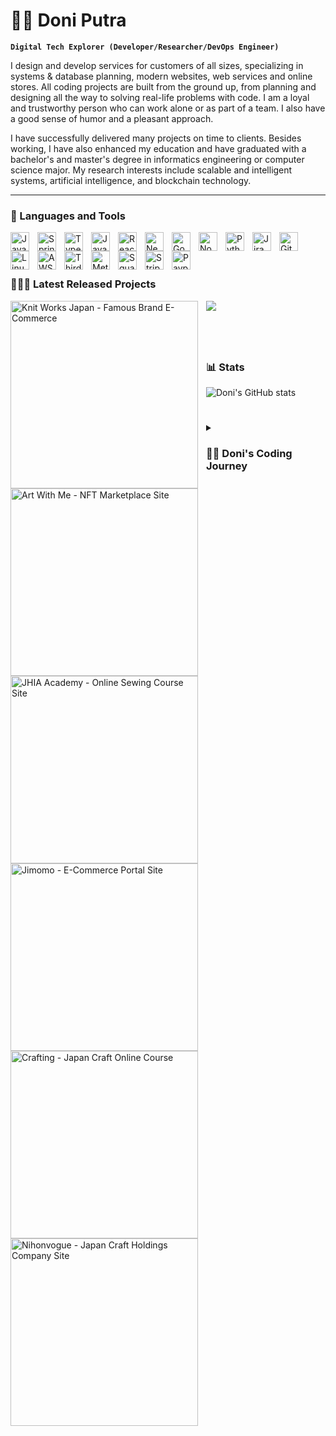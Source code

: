 # 🏄‍♂ Doni Putra

**`Digital Tech Explorer (Developer/Researcher/DevOps Engineer)`**

I design and develop services for customers of all sizes, specializing in systems & database planning, modern websites, web services and online stores. All coding projects are built from the ground up, from planning and designing all the way to solving real-life problems with code. I am a loyal and trustworthy person who can work alone or as part of a team. I also have a good sense of humor and a pleasant approach. 

I have successfully delivered many projects on time to clients. Besides working, I have also enhanced my education and have graduated with a bachelor's and master's degree in informatics engineering or computer science major. My research interests include scalable and intelligent systems, artificial intelligence, and blockchain technology.

---

### 🧰 Languages and Tools

<div>
  <img align="left" alt="Java" width="30px" style="padding-right:10px;" src="https://cdn.jsdelivr.net/gh/devicons/devicon/icons/java/java-original.svg"/>
  <img align="left" alt="Spring" width="30px" style="padding-right:10px;" src="https://pbs.twimg.com/profile_images/1352023473/jsf-logo-no-text_400x400.png" />
  
  <img align="left" alt="TypeScript" width="30px" style="padding-right:10px;" src="https://cdn.jsdelivr.net/gh/devicons/devicon/icons/typescript/typescript-plain.svg" />
  <img align="left" alt="JavaScript" width="30px" style="padding-right:10px;" src="https://cdn.jsdelivr.net/gh/devicons/devicon/icons/javascript/javascript-plain.svg" />
  <img align="left" alt="React" width="30px" style="padding-right:10px;" src="https://cdn.jsdelivr.net/gh/devicons/devicon/icons/react/react-original.svg" />
  <img align="left" alt="NextJS" width="30px" style="padding-right:10px;" src="https://www.svgrepo.com/show/354113/nextjs-icon.svg" />
  
  <img align="left" alt="Go" width="30px" style="padding-right:10px;" src="https://cdn.worldvectorlogo.com/logos/gopher.svg" />
  <img align="left" alt="NodeJS" width="30px" style="padding-right:10px;" src="https://cdn.jsdelivr.net/gh/devicons/devicon/icons/nodejs/nodejs-original.svg" />
  <img align="left" alt="Python" width="30px" style="padding-right:10px;" src="https://upload.wikimedia.org/wikipedia/commons/thumb/c/c3/Python-logo-notext.svg/1869px-Python-logo-notext.svg.png" />
  <img align="left" alt="Jira" width="30px" style="padding-right:10px;" src="https://cdn.worldvectorlogo.com/logos/jira-1.svg" />
  <img align="left" alt="Git" width="30px" style="padding-right:10px;" src="https://cdn.jsdelivr.net/gh/devicons/devicon/icons/git/git-original.svg" />
  <img align="left" alt="Linux" width="30px" style="padding-right:10px;" src="https://cdn.jsdelivr.net/gh/devicons/devicon/icons/linux/linux-original.svg" />
  <img align="left" alt="AWS" width="30px" style="padding-right:10px;" src="https://cdn1.iconfinder.com/data/icons/smallicons-logotypes/32/amazon-1024.png" />
  <img align="left" alt="Thirdweb" width="30px" style="padding-right:10px;" src="https://thirdweb.com/_next/image?url=%2F_next%2Fstatic%2Fmedia%2Fwhite-logo.a8cda9b2.png&w=1080&q=75" />
  <img align="left" alt="Metamask" width="30px" style="padding-right:10px;" src="https://upload.wikimedia.org/wikipedia/commons/thumb/3/36/MetaMask_Fox.svg/1200px-MetaMask_Fox.svg.png" />
  <img align="left" alt="Square" width="30px" style="padding-right:10px;" src="https://upload.wikimedia.org/wikipedia/commons/thumb/3/30/Square%2C_Inc._-_Square_logo.svg/1200px-Square%2C_Inc._-_Square_logo.svg.png" />
    <img align="left" alt="Stripe" width="30px" style="padding-right:10px;" src="https://cdn.iconscout.com/icon/free/png-256/free-stripe-2-498440.png?f=webp" />
  <img align="left" alt="Paypal" width="30px" style="padding-right:10px;" src="https://upload.wikimedia.org/wikipedia/commons/thumb/b/b7/PayPal_Logo_Icon_2014.svg/624px-PayPal_Logo_Icon_2014.svg.png" />
</div>

<br /><br />

#

### 🏋🏻‍♂️ Latest Released Projects
<div>
<a href="https://knitworks-japan.com/" target="_blank"><img align="left" alt="Knit Works Japan - Famous Brand E-Commerce" width="300px" style="padding-right:10px;" src="https://api.doniputra.com/v1/public/resources/images/portfolios/porto9.jpg" /></a>
<a href="https://art-with.me/" target="_blank"><img align="left" alt="Art With Me - NFT Marketplace Site" width="300px" style="padding-right:10px;" src="https://api.doniputra.com/v1/public/resources/images/portfolios/porto8.jpg" /></a>
<a href="https://jhia.academy/" target="_blank"><img align="left" alt="JHIA Academy - Online Sewing Course Site" width="300px" style="padding-right:10px;" src="https://api.doniputra.com/v1/public/resources/images/portfolios/porto7.jpg" /></a>
<a href="https://jimomo.jp/" target="_blank"><img align="left" alt="Jimomo - E-Commerce Portal Site" width="300px" style="padding-right:10px;" src="https://api.doniputra.com/v1/public/resources/images/portfolios/porto6.jpg" /></a>
<a href="https://crafting.education/" target="_blank"><img align="left" alt="Crafting - Japan Craft Online Course" width="300px" style="padding-right:10px;" src="https://api.doniputra.com/v1/public/resources/images/portfolios/porto5.jpg" /></a>
<a href="https://nihonvogue.com/" target="_blank"><img align="left" alt="Nihonvogue - Japan Craft Holdings Company Site" width="300px" style="padding-right:10px;" src="https://api.doniputra.com/v1/public/resources/images/portfolios/porto4.jpg" /></a>
</div>

[<img src="https://custom-icon-badges.demolab.com/badge/-Portfolio%20Site-red?style=for-the-badge&logo=website&logoColor=white"/>]([https://www.youtube.com/c/fknight?sub_confirmation=1](https://doniputra.com/))

#

<br />

### 📊 Stats

![Doni's GitHub stats](https://github-readme-stats.vercel.app/api?username=doni404&show_icons=true&theme=gruvbox)

<!-- ![GitHub Streak](https://streak-stats.demolab.com/?user=doni404&theme=gruvbox&border_radius=4.5) -->

#

<details>
 <summary><h3>👨‍💻 Doni's Coding Journey</h3></summary>
   I started my coding journey as a naive computer science student with a passion to learn everything I could about this programming world - code, unix, linux, theory. And all the while, teaching myself iOS development with a dream to build my own app, but that soon got overshadowed by my desire to excel in Java. A desire that landed me a full-stack software engineering job upon graduation. 

[website]: https://doniputra.com
